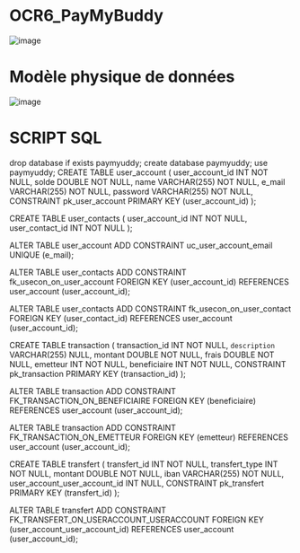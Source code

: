 # OCR6_PayMyBuddy
![image](https://user-images.githubusercontent.com/46260168/214047374-d6f6fae0-135b-450a-b947-872a1a06d2f5.png)


# Modèle physique de données
![image](https://user-images.githubusercontent.com/46260168/216383134-ce05494f-c8d0-4f42-9567-3d70a93a0e51.png)

# SCRIPT SQL

drop database if exists paymyuddy;
create database paymyuddy;
use paymyuddy;
CREATE TABLE user_account
(
    user_account_id INT          NOT NULL,
    solde           DOUBLE       NOT NULL,
    name            VARCHAR(255) NOT NULL,
    e_mail          VARCHAR(255) NOT NULL,
    password        VARCHAR(255) NOT NULL,
    CONSTRAINT pk_user_account PRIMARY KEY (user_account_id)
);

CREATE TABLE user_contacts
(
    user_account_id INT NOT NULL,
    user_contact_id INT NOT NULL
);

ALTER TABLE user_account
    ADD CONSTRAINT uc_user_account_email UNIQUE (e_mail);

ALTER TABLE user_contacts
    ADD CONSTRAINT fk_usecon_on_user_account FOREIGN KEY (user_account_id) REFERENCES user_account (user_account_id);

ALTER TABLE user_contacts
    ADD CONSTRAINT fk_usecon_on_user_contact FOREIGN KEY (user_contact_id) REFERENCES user_account (user_account_id);
    
CREATE TABLE transaction
(
    transaction_id INT          NOT NULL,
    `description`  VARCHAR(255) NULL,
    montant        DOUBLE       NOT NULL,
    frais          DOUBLE       NOT NULL,
    emetteur       INT          NOT NULL,
    beneficiaire   INT          NOT NULL,
    CONSTRAINT pk_transaction PRIMARY KEY (transaction_id)
);

ALTER TABLE transaction
    ADD CONSTRAINT FK_TRANSACTION_ON_BENEFICIAIRE FOREIGN KEY (beneficiaire) REFERENCES user_account (user_account_id);

ALTER TABLE transaction
    ADD CONSTRAINT FK_TRANSACTION_ON_EMETTEUR FOREIGN KEY (emetteur) REFERENCES user_account (user_account_id);

CREATE TABLE transfert
(
    transfert_id                 INT          NOT NULL,
    transfert_type               INT          NOT NULL,
    montant                      DOUBLE       NOT NULL,
    iban                         VARCHAR(255) NOT NULL,
    user_account_user_account_id INT          NULL,
    CONSTRAINT pk_transfert PRIMARY KEY (transfert_id)
);

ALTER TABLE transfert
    ADD CONSTRAINT FK_TRANSFERT_ON_USERACCOUNT_USERACCOUNT FOREIGN KEY (user_account_user_account_id) REFERENCES user_account (user_account_id);


